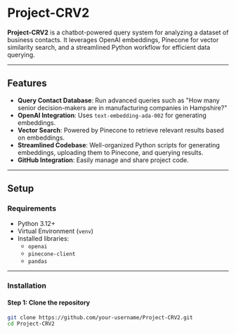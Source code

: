 # Project-CRV2

**Project-CRV2** is a chatbot-powered query system for analyzing a dataset of business contacts. It leverages OpenAI embeddings, Pinecone for vector similarity search, and a streamlined Python workflow for efficient data querying.

---

## **Features**
- **Query Contact Database**: Run advanced queries such as "How many senior decision-makers are in manufacturing companies in Hampshire?"
- **OpenAI Integration**: Uses `text-embedding-ada-002` for generating embeddings.
- **Vector Search**: Powered by Pinecone to retrieve relevant results based on embeddings.
- **Streamlined Codebase**: Well-organized Python scripts for generating embeddings, uploading them to Pinecone, and querying results.
- **GitHub Integration**: Easily manage and share project code.

---

## **Setup**

### **Requirements**
- Python 3.12+
- Virtual Environment (`venv`)
- Installed libraries:
  - `openai`
  - `pinecone-client`
  - `pandas`

---

### **Installation**

#### **Step 1: Clone the repository**
```bash
git clone https://github.com/your-username/Project-CRV2.git
cd Project-CRV2
